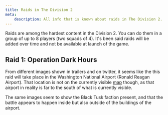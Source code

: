 ```yaml
---
title: Raids in The Division 2
meta:
    description: All info that is known about raids in The Division 2.
---
```


Raids are among the hardest content in the Division 2. You can do them in a group of up to 8 players (two squads of 4). It's been said raids will be added over time and not be available at launch of the game.

## Raid 1: Operation Dark Hours

From different images shown in trailers and on twitter, it seems like the this raid will take place in the Washington National Airport (Ronald Reagan Airport). That location is not on the currently visible [map](/map.html) though, as that airport in reality is far to the south of what is currently visible.

The same images seem to show the Black Tusk faction present, and that the battle appears to happen inside but also outside of the buildings of the airport. 
